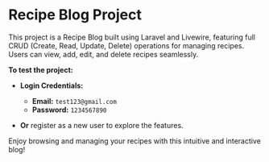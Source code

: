 # Recipe Blog Project

This project is a Recipe Blog built using Laravel and Livewire, featuring full CRUD (Create, Read, Update, Delete) operations for managing recipes. Users can view, add, edit, and delete recipes seamlessly.

**To test the project:**

- **Login Credentials:**
  - **Email:** `test123@gmail.com`
  - **Password:** `1234567890`

- **Or** register as a new user to explore the features.

Enjoy browsing and managing your recipes with this intuitive and interactive blog!
